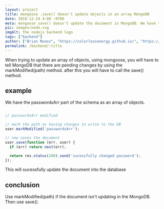 ```yaml
---
layout: project
title: mongoose .save() doesn't update objects in an array MongoDB
date: 2018-12-24 4:00 -0700
meta: mongoose save() doesn't update the document in MongoDB. We have to tell mongoose that we have changed the objects in the array. we use markModified(path)
pic: images/node.svg
imgAlt: the nodejs backend logo
tags: ["backend"]
author: ["Brian Munoz", "https://colorlessenergy.github.io/", "https://github.com/colorlessenergy"]
permalink: /backend/:title
---
```


When trying to update an array of objects, using mongoose, you will have to tell MongoDB that there are pending changes by using the <span class="highlight__code">markModified(path)</span> method. after this you will have to call the <span class="highlight__code">save()</span> method.


## example

We have the <span class="highlight__code">passwordsArr</span> part of the schema as an array of objects.

```javascript

// passwordsArr modified

// mark the path as having changes to write to the DB
user.markModified('passwordsArr');

// now saves the document
user.save(function (err, user) {
  if (err) return next(err);

  return res.status(200).send('sucessfully changed password');
});
```

This will sucessfully update the document into the database

## conclusion

Use <span class="highlight__code">markModified(path)</span> if the document isn't updating in the MongoDB. Then use <span class="highlight__code">save()</span>.